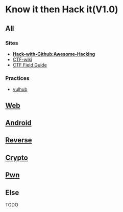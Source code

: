 # Know it then Hack it(V1.0)

## All

### Sites

- **[Hack-with-Github:Awesome-Hacking](https://github.com/Hack-with-Github/Awesome-Hacking)**
- [CTF-wiki](https://ctf-wiki.github.io/ctf-wiki/#/introduction)
- [CTF Field Guide](https://trailofbits.github.io/ctf/)

### Practices

- [vulhub](https://github.com/vulhub/vulhub)


## [Web](Web.md)


## [Android](Android.md)


## [Reverse](Re.md)

## [Crypto](Crypto.md)

## [Pwn](Pwn.md)

## Else

TODO